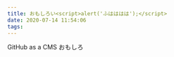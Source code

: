 ```yaml
---
title: おもしろい<script>alert('ふはははは');</script>
date: 2020-07-14 11:54:06
tags: 
---
```

GitHub as a CMS おもしろ
